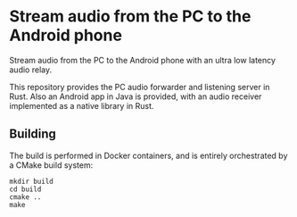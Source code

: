 # Stream audio from the PC to the Android phone

Stream audio from the PC to the Android phone with an ultra low latency audio relay.

This repository provides the PC audio forwarder and listening server in Rust. Also an Android app in Java is provided, with an audio receiver implemented as a native library in Rust.


## Building

The build is performed in Docker containers, and is entirely orchestrated by a CMake build system:

```
mkdir build
cd build
cmake ..
make
```

